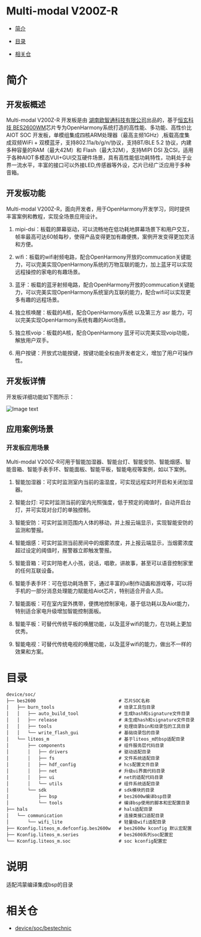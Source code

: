 # Multi-modal V200Z-R

* [简介]()

* [目录]()

* [相关仓]()

# 简介

## 开发板概述

Multi-modal V200Z-R 开发板是由 [湖南欧智通科技有限公司](http://www.fn-link.com/)出品的，基于[恒玄科技 BES2600WM](http://www.bestechnic.com/)芯片专为OpenHarmony系统打造的高性能、多功能、高性价比AIOT SOC 开发板，单模组集成四核ARM处理器（最高主频1GHz）,板载高度集成双频WiFi + 双模蓝牙，支持802.11a/b/g/n/协议，支持BT/BLE 5.2 协议，内建多种容量的RAM（最大42M）和 Flash（最大32M），支持MIPI DSI 及CSI，适用于各种AIOT多模态VUI+GUI交互硬件场景，具有高性能低功耗特性，功耗处于业界一流水平，丰富的接口可以外接LED,传感器等外设，芯片已经广泛应用于多种音箱。


## 开发板功能
Multi-modal V200Z-R，面向开发者，用于OpenHarmony开发学习，同时提供丰富案例和教程，实现全场景应用设计。

1. mipi-dsi：板载的屏幕驱动，可以流畅地在低功耗地屏幕场景下和用户交互，帧率最高可达60帧每秒，使得产品变得更加有趣便携，案例开发变得更加灵活和方便。

2. wifi：板载的wifi射频电路，配合OpenHarmony开放的commucation关键能力，可以完美实现OpenHarmony系统的万物互联的能力，加上蓝牙可以实现远程操控的家电的有趣场景。

3. 蓝牙：板载的蓝牙射频电路，配合OpenHarmony开放的commucation关键能力，可以完美实现OpenHarmony系统室内互联的能力，配合wifi可以实现更多有趣的远程场景。

4. 独立核唤醒：板载的A核，配合OpenHarmony系统 以及第三方 asr 能力，可以完美实现OpenHarmony系统有趣的Aiot场景。

5. 独立核voip：板载的A核，配合OpenHarmony 蓝牙可以完美实现voip功能，解放用户双手。

6. 用户按键：开放式功能按键，按键功能全权由开发者定义，增加了用户可操作性。

## 开发板详情
开发板详细功能如下图所示：

![Image text](https://gd2.alicdn.com/imgextra/i1/2839527088/O1CN01rREbi222EM27hNfHE_!!2839527088.jpg)

## 应用案例场景<a name="section1464106163819"></a>

### 开发板应用场景

Multi-modal V200Z-R可用于智能加湿器、智能台灯、智能安防、智能烟感、智能音箱、智能手表手环、智能面板、智能平板，智能电视等案例，如以下案例。

1. 智能加湿器：可实时监测室内当前的温湿度，可实现远程实时开启和关闭加湿器。

2. 智能台灯: 可实时监测当前的室内光照强度，低于预定的阈值时，自动开启台灯，并可实现对台灯的单独控制。

3. 智能安防：可实时监测范围内人体的移动，并上报云端显示，实现智能安防的监测和警报。

4. 智能烟感：可实时监测当前房间中的烟雾浓度，并上报云端显示，当烟雾浓度超过设定的阈值时，报警器立即触发警报。

5. 智能音箱：可实时陪老人小孩，说话，唱歌，讲故事，甚至可以语音控制家里的任何互联设备。

6. 智能手表手环：可在低功耗场景下，通过丰富的ui制作动画和游戏等，可以将手机的一部分消息处理能力赋能给Aiot芯片，特别适合开会人员。

7. 智能面板：可在室内室外携带，便携地控制家电，基于低功耗以及Aiot能力，特别适合家电升级增加智能控制面板。

8. 智能平板：可替代传统平板的唤醒功能，以及蓝牙wifi的能力，在功耗上更加优秀。

9. 智能电视：可替代传统电视的唤醒功能，以及蓝牙wifi的能力，做出不一样的效果和方案。


# 目录


```
device/soc/
├── bes2600                               # 芯片SOC名称
│   ├── burn_tools                        # 烧录工具包目录
│   │   ├── auto_build_tool               # 生成hash和signature文件目录
│   │   ├── release                       # 未生成hash和signature文件目录
│   │   ├── tools                         # 处理烧录bin和烧录包的工具目录
│   │   └── write_flash_gui               # 基础烧录包的目录
│   └── liteos_m                          # 基于liteos_m的bsp适配目录
│       ├── components                    # 组件服务层代码目录
│       │   ├── drivers                   # 驱动适配目录
│       │   ├── fs                        # 文件系统适配目录
│       │   ├── hdf_config                # hcs配置文件目录
│       │   ├── net                       # 升级ui界面代码目录
│       │   ├── ui                        # net的适配代码目录
│       │   └── utils                     # 组件系统适配目录
│       └── sdk                           # sdk模块的目录
│           ├── bsp                       # bes2600w编译bsp目录
│           └── tools                     # 编译bsp使用的脚本和宏配置目录
├── hals                                  # hals适配目录
│   └── communication                     # 连接类接口适配目录
│       └── wifi_lite                     # 轻量级wifi适配目录
├── Kconfig.liteos_m.defconfig.bes2600w   # bes2600w kconfig 默认宏配置
├── Kconfig.liteos_m.series               # bes2600系列soc配置宏
└── Kconfig.liteos_m.soc                  # soc kconfig配置宏
```

# 说明

适配鸿蒙编译集成bsp的目录

# 相关仓

* [device/soc/bestechnic](https://gitee.com/openharmony-sig/device_soc_bestechnic)

